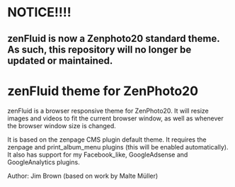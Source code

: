 # NOTICE!!!!

## zenFluid is now a Zenphoto20 standard theme. As such, this repository will no longer be updated or maintained.

zenFluid theme for ZenPhoto20
==================================

zenFluid is a browser responsive theme for ZenPhoto20. It will resize images and videos to fit the current browser window, as well as whenever the browser window size is changed.

It is based on the zenpage CMS plugin default theme. It requires the zenpage and print_album_menu plugins (this will be enabled automatically). It also has support for my Facebook_like, GoogleAdsense and GoogleAnalytics plugins.

Author: Jim Brown (based on work by Malte Müller)

